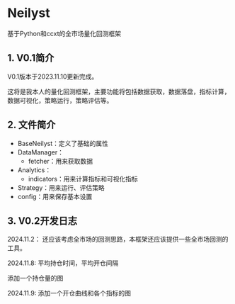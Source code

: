 # Neilyst
基于Python和ccxt的全市场量化回测框架

## 1. V0.1简介
V0.1版本于2023.11.10更新完成。

这将是我本人的量化回测框架，主要功能将包括数据获取，数据落盘，指标计算，数据可视化，策略运行，策略评估等。

## 2. 文件简介
* BaseNeilyst：定义了基础的属性
* DataManager：
    * fetcher：用来获取数据
* Analytics：
    * indicators：用来计算指标和可视化指标
* Strategy：用来运行、评估策略
* config：用来保存基本设置

## 3. V0.2开发日志

2024.11.2：
还应该考虑全市场的回测思路，本框架还应该提供一些全市场回测的工具。

2024.11.8:
平均持仓时间，平均开仓间隔

添加一个持仓量的图

2024.11.9:
添加一个开仓曲线和各个指标的图